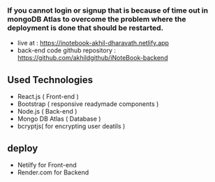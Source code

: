 ### If you cannot login or signup that is because of time out in mongoDB Atlas to overcome the problem where the deployment is done that should be restarted. 
- live at : https://inotebook-akhil-dharavath.netlify.app 
- back-end code github repository : https://github.com/akhildgithub/iNoteBook-backend 

## Used Technologies
- React.js ( Front-end )
- Bootstrap ( responsive readymade components )
- Node.js ( Back-end )
- Mongo DB Atlas ( Database )
- bcryptjs( for encrypting user deatils )

## deploy
- Netilfy for Front-end 
- Render.com for Backend 

